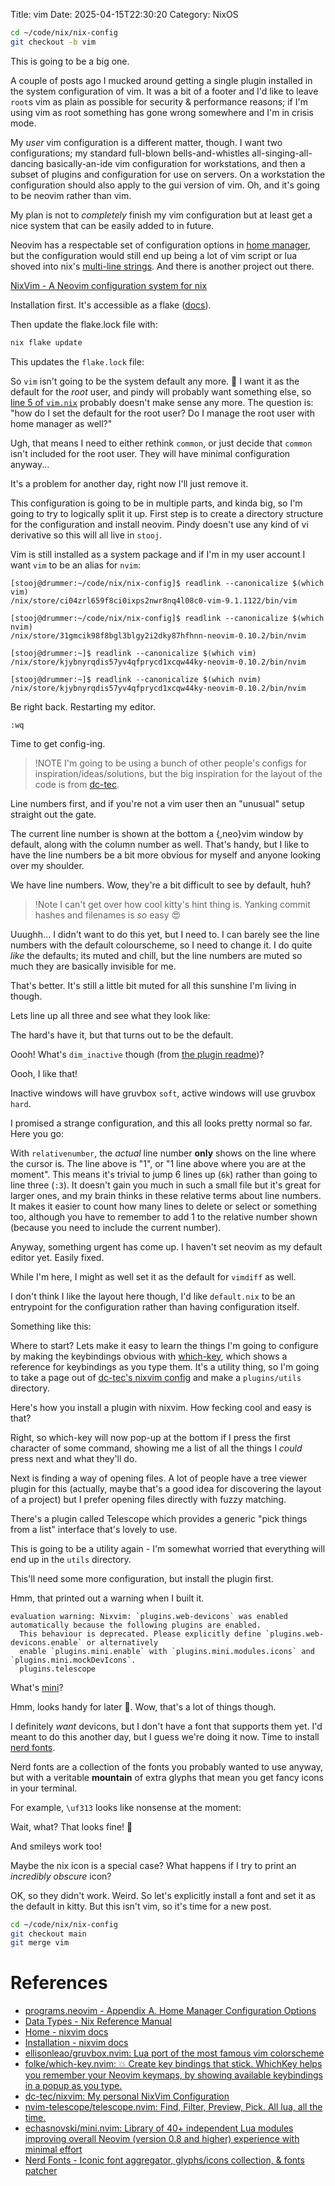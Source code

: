 Title: vim
Date: 2025-04-15T22:30:20
Category: NixOS

```bash
cd ~/code/nix/nix-config
git checkout -b vim
```

This is going to be a big one.

A couple of posts ago I mucked around getting a single plugin installed in the system configuration of vim. It was a bit of a footer and I'd like to leave `root`s vim as plain as possible for security & performance reasons; if I'm using vim as root something has gone wrong somewhere and I'm in crisis mode.

My _user_ vim configuration is a different matter, though. I want two configurations; my standard full-blown bells-and-whistles all-singing-all-dancing basically-an-ide vim configuration for workstations, and then a subset of plugins and configuration for use on servers. On a workstation the configuration should also apply to the gui version of vim. Oh, and it's going to be neovim rather than vim.

My plan is not to _completely_ finish my vim configuration but at least get a nice system that can be easily added to in future.

Neovim has a respectable set of configuration options in [home manager](https://nix-community.github.io/home-manager/options.xhtml#opt-programs.neovim.enable), but the configuration would still end up being a lot of vim script or lua shoved into nix's [multi-line strings](https://nix.dev/manual/nix/2.18/language/values#type-string). And there is another project out there.

[NixVim - A Neovim configuration system for nix](https://nix-community.github.io/nixvim/)

Installation first. It's accessible as a flake ([docs](https://nix-community.github.io/nixvim/24.11/user-guide/install.html)).

<!-- TODO Link to commit 1c94a4e -->

Then update the flake.lock file with:

```bash
nix flake update
```

This updates the `flake.lock` file:

<!-- TODO Link to commit 5f0b3bd -->

So `vim` isn't going to be the system default any more. :thinking: I want it as the default for the _root_ user, and pindy will probably want something else, so [line 5 of `vim.nix`](https://github.com/stooj/nix-config/blob/a676e03640450c38b25c2303ae11abce05abd413/vim.nix#L5) probably doesn't make sense any more. The question is: "how do I set the default for the root user? Do I manage the root user with home manager as well?"

Ugh, that means I need to either rethink `common`, or just decide that `common` isn't included for the root user. They will have minimal configuration anyway...

It's a problem for another day, right now I'll just remove it.

<!-- TODO Link to commit fba3b95 -->

This configuration is going to be in multiple parts, and kinda big, so I'm going to try to logically split it up. First step is to create a directory structure for the configuration and install neovim. Pindy doesn't use any kind of vi derivative so this will all live in `stooj`.

<!-- TODO Link to commit 1fed42c -->

Vim is still installed as a system package and if I'm in my user account I want `vim` to be an alias for `nvim`:

```
[stooj@drummer:~/code/nix/nix-config]$ readlink --canonicalize $(which vim)
/nix/store/ci04zrl659f8ci0ixps2nwr8nq4l08c0-vim-9.1.1122/bin/vim

[stooj@drummer:~/code/nix/nix-config]$ readlink --canonicalize $(which nvim)
/nix/store/31gmcik98f8bgl3blgy2i2dky87hfhnn-neovim-0.10.2/bin/nvim
```

<!-- TODO Link to commit 189de49 -->

```
[stooj@drummer:~]$ readlink --canonicalize $(which vim)
/nix/store/kjybnyrqdis57yv4qfprycd1xcqw44ky-neovim-0.10.2/bin/nvim

[stooj@drummer:~]$ readlink --canonicalize $(which nvim)
/nix/store/kjybnyrqdis57yv4qfprycd1xcqw44ky-neovim-0.10.2/bin/nvim
```

Be right back. Restarting my editor.

```vim
:wq
```

<!-- TODO Insert image 34-new_neovim_installation.png -->

Time to get config-ing.

> !NOTE
> I'm going to be using a bunch of other people's configs for inspiration/ideas/solutions, but the big inspiration for the layout of the code is from [dc-tec](https://github.com/dc-tec/nixvim).

Line numbers first, and if you're not a vim user then an "unusual" setup straight out the gate.

The current line number is shown at the bottom a {,neo}vim window by default, along with the column number as well. That's handy, but I like to have the line numbers be a bit more obvious for myself and anyone looking over my shoulder.

<!-- TODO Link to commit 46ffc6c -->

We have line numbers. Wow, they're a bit difficult to see by default, huh?

<!-- TODO Insert image 34-neovim_with_line_numbers.png -->

> !Note
> I can't get over how cool kitty's hint thing is. Yanking commit hashes and filenames is *so* easy 😍

Uuughh... I didn't want to do this yet, but I need to. I can barely see the line numbers with the default colourscheme, so I need to change it. I do quite _like_ the defaults; its muted and chill, but the line numbers are muted so much they are basically invisible for me.

<!-- TODO Link to commit d2a6446 -->

<!-- TODO Insert image 34-neovim_with_gruvbox.png -->

That's better. It's still a little bit muted for all this sunshine I'm living in though.

Lets line up all three and see what they look like:

<!-- TODO Insert image 34-gruvbox_default.png -->
<!-- TODO Insert image 34-gruvbox_soft.png -->
<!-- TODO Insert image 34-gruvbox_hard.png -->

The hard's have it, but that turns out to be the default.

Oooh! What's `dim_inactive` though (from [the plugin readme](https://github.com/ellisonleao/gruvbox.nvim))?

<!-- TODO Insert image 34-gruvbox_no_dim.png -->
<!-- TODO Insert image 34-gruvbox_with_dim.png -->

Oooh, I like that!

<!-- TODO Link to commit 522c468 -->

Inactive windows will have gruvbox `soft`, active windows will use gruvbox `hard`.

I promised a strange configuration, and this all looks pretty normal so far. Here you go:

<!-- TODO Link to commit 1b97f07 -->

<!-- TODO Insert image 34-neovim_with_relative_numbers.png -->

With `relativenumber`, the _actual_ line number **only** shows on the line where the cursor is. The line above is "1", or "1 line above where you are at the moment". This means it's trivial to jump 6 lines up (`6k`) rather than going to line three (`:3`). It doesn't gain you much in such a small file but it's great for larger ones, and my brain thinks in these relative terms about line numbers. It makes it easier to count how many lines to delete or select or something too, although you have to remember to add 1 to the relative number shown (because you need to include the current number).

Anyway, something urgent has come up. I haven't set neovim as my default editor yet. Easily fixed.

<!-- TODO Link to commit f8dabc6 -->

While I'm here, I might as well set it as the default for `vimdiff` as well.

<!-- TODO Link to commit 46782a0 -->

I don't think I like the layout here though, I'd like `default.nix` to be an entrypoint for the configuration rather than having configuration itself.

Something like this:

<!-- TODO Link to commit 92e2b57 -->

Where to start? Lets make it easy to learn the things I'm going to configure by making the keybindings obvious with [which-key](https://github.com/folke/which-key.nvim), which shows a reference for keybindings as you type them. It's a utility thing, so I'm going to take a page out of [dc-tec's nixvim config](https://github.com/dc-tec/nixvim/tree/main) and make a `plugins/utils` directory.

Here's how you install a plugin with nixvim. How fecking cool and easy is that?

<!-- TODO Link to commit e9cc911 -->

Right, so which-key will now pop-up at the bottom if I press the first character of some command, showing me a list of all the things I _could_ press next and what they'll do.

<!-- TODO Insert image 34-which_key_after_g_key_pressed.png -->

Next is finding a way of opening files. A lot of people have a tree viewer plugin for this (actually, maybe that's a good idea for discovering the layout of a project) but I prefer opening files directly with fuzzy matching.

There's a plugin called Telescope which provides a generic "pick things from a list" interface that's lovely to use.

This is going to be a utility again - I'm somewhat worried that everything will end up in the `utils` directory.

This'll need some more configuration, but install the plugin first.

<!-- TODO Link to commit dd3608f -->

Hmm, that printed out a warning when I built it.
```
evaluation warning: Nixvim: `plugins.web-devicons` was enabled automatically because the following plugins are enabled.
  This behaviour is deprecated. Please explicitly define `plugins.web-devicons.enable` or alternatively
  enable `plugins.mini.enable` with `plugins.mini.modules.icons` and `plugins.mini.mockDevIcons`.
  plugins.telescope
```

What's [mini](https://github.com/echasnovski/mini.nvim)?

Hmm, looks handy for later 🤔. Wow, that's a lot of things though.

I definitely _want_ devicons, but I don't have a font that supports them yet. I'd meant to do this another day, but I guess we're doing it now. Time to install [nerd fonts](https://www.nerdfonts.com/).

Nerd fonts are a collection of the fonts you probably wanted to use anyway, but with a veritable **mountain** of extra glyphs that mean you get fancy icons in your terminal.

For example, `\uf313` looks like nonsense at the moment: 

<!-- TODO Insert image 34-what_font_am_i_using.png -->

Wait, what? That looks fine! 🤔

And smileys work too!

Maybe the nix icon is a special case? What happens if I try to print an _incredibly obscure_ icon?

OK, so they didn't work. Weird. So let's explicitly install a font and set it as the default in kitty. But this isn't vim, so it's time for a new post.

```bash
cd ~/code/nix/nix-config
git checkout main
git merge vim
```

# References

- [programs.neovim - Appendix A. Home Manager Configuration Options](https://nix-community.github.io/home-manager/options.xhtml#opt-programs.neovim.enable)
- [Data Types - Nix Reference Manual](https://nix.dev/manual/nix/2.18/language/values#type-string)
- [Home - nixvim docs](https://nix-community.github.io/nixvim/)
- [Installation - nixvim docs](https://nix-community.github.io/nixvim/24.11/user-guide/install.html)
- [ellisonleao/gruvbox.nvim: Lua port of the most famous vim colorscheme](https://github.com/ellisonleao/gruvbox.nvim)
- [folke/which-key.nvim: 💥 Create key bindings that stick. WhichKey helps you remember your Neovim keymaps, by showing available keybindings in a popup as you type.](https://github.com/folke/which-key.nvim)
- [dc-tec/nixvim: My personal NixVim Configuration](https://github.com/dc-tec/nixvim/tree/main)
- [nvim-telescope/telescope.nvim: Find, Filter, Preview, Pick. All lua, all the time.](https://github.com/nvim-telescope/telescope.nvim)
- [echasnovski/mini.nvim: Library of 40+ independent Lua modules improving overall Neovim (version 0.8 and higher) experience with minimal effort](https://github.com/echasnovski/mini.nvim)
- [Nerd Fonts - Iconic font aggregator, glyphs/icons collection, & fonts patcher](https://www.nerdfonts.com/#home)
